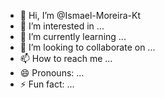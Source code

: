 - 👋 Hi, I’m @Ismael-Moreira-Kt
- 👀 I’m interested in ...
- 🌱 I’m currently learning ...
- 💞️ I’m looking to collaborate on ...
- 📫 How to reach me ...
- 😄 Pronouns: ...
- ⚡ Fun fact: ...

<!---
Ismael-Moreira-Kt/Ismael-Moreira-Kt is a ✨ special ✨ repository because its `README.md` (this file) appears on your GitHub profile.
You can click the Preview link to take a look at your changes.
--->
